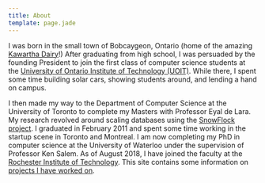 ```yaml
---
title: About
template: page.jade
---
```


I was born in the small town of Bobcaygeon, Ontario (home of the amazing [Kawartha Dairy](http://kawarthadairy.com/)!)
After graduating from high school, I was persuaded by the founding President to join the first class of computer science students at the [University of Ontario Institute of Technology (UOIT)](https://uoit.ca/).
While there, I spent some time building solar cars, showing students around, and lending a hand on campus.

I then made my way to the Department of Computer Science at the University of Toronto to complete my Masters with Professor Eyal de Lara.
My research revolved around scaling databases using the [SnowFlock project](http://sysweb.cs.toronto.edu/projects/1).
I graduated in February 2011 and spent some time working in the startup scene in Toronto and Montreal.
I am now completing my PhD in computer science at the University of Waterloo under the supervision of Professor Ken Salem.
As of August 2018, I have joined the faculty at the [Rochester Institute of Technology](https://www.cs.rit.edu/).
This site contains some information on [projects I have worked on](/projects/).
